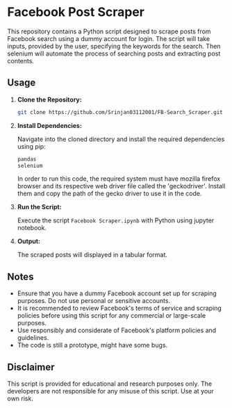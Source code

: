 # Facebook Post Scraper

This repository contains a Python script designed to scrape posts from Facebook search using a dummy account for login. The script will take inputs, provided by the user, specifying the keywords for the search. Then selenium will automate the process of searching posts and extracting post contents.

## Usage

1. **Clone the Repository:**

    ```bash
    git clone https://github.com/Srinjan03112001/FB-Search_Scraper.git
    ```

2. **Install Dependencies:**

    Navigate into the cloned directory and install the required dependencies using pip:

    ```bash
    pandas
    selenium
    ```
    In order to run this code, the required system must have mozilla firefox browser and its respective web driver file called the 'geckodriver'. Install them and copy the path of the
   gecko driver to use it in the code.
4. **Run the Script:**

    Execute the script `Facebook Scraper.ipynb` with Python using jupyter notebook.

5. **Output:**

    The scraped posts will displayed in a tabular format. 

## Notes

- Ensure that you have a dummy Facebook account set up for scraping purposes. Do not use personal or sensitive accounts.
- It is recommended to review Facebook's terms of service and scraping policies before using this script for any commercial or large-scale purposes.
- Use responsibly and considerate of Facebook's platform policies and guidelines.
- The code is still a prototype, might have some bugs.

## Disclaimer

This script is provided for educational and research purposes only. The developers are not responsible for any misuse of this script. Use at your own risk.
